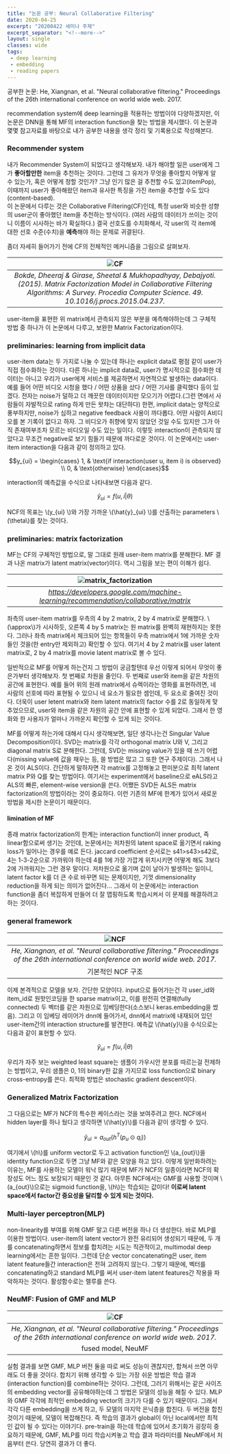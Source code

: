 ```yaml
---
title: "논문 공부: Neural Collaborative Filtering"
date: 2020-04-25
excerpt: "20200422 세미나 주제"
excerpt_separator: "<!--more-->"
layout: single
classes: wide
tags: 
 - deep learning
 - embedding
 - reading papers 
---
```



공부한 논문: He, Xiangnan, et al. "Neural collaborative filtering." Proceedings of the 26th international conference on world wide web. 2017.

recommendation system에 deep learning을 적용하는 방법이야 다양하겠지만, 이 논문은 DNN을 통해 MF의 interaction function을 찾는 방법을 제시했다.
이 논문과 몇몇 참고자료를 바탕으로 내가 공부한 내용을 생각 정리 및 기록용으로 작성해본다. 

### Recommender system

내가 Recommender System이 되었다고 생각해보자. 내가 해야할 일은 user에게 그가 **좋아할만한** item을 추천하는 것이다. 그런데 그 유저가 무엇을 좋아할지 어떻게 알 수 있는가, 혹은 어떻게 정할 것인가?
그냥 인기 많은 걸 추천할 수도 있고(itemPop), 이때까지 user가 좋아해왔던 item과 유사한 특징을 가진 item을 추천할 수도 있다(content-based).    
이 논문에서 다루는 것은 Collaborative Filtering(CF)인데, 특정 user와 비슷한 성향의 user군이 좋아했던 item을 추천하는 방식이다. (여러 사람의 데이터가 쓰이는 것이니 이름이 시사하는 바가 확실하다.)
결국 선호도를 수치화해서, 각 user의 각 item에 대한 선호 수준(수치)을 **예측**해야 하는 문제로 귀결된다.  

좀더 자세히 들어가기 전에 CF의 전체적인 메커니즘을 그림으로 살펴보자.  


| ![CF](/assets/img/The-Collaborative-Filtering-Process.png) | 
|:--:| 
| *Bokde, Dheeraj & Girase, Sheetal & Mukhopadhyay, Debajyoti. (2015). Matrix Factorization Model in Collaborative Filtering Algorithms: A Survey. Procedia Computer Science. 49. 10.1016/j.procs.2015.04.237.*  |  

user-item을 표현한 위 matrix에서 관측되지 않은 부분을 예측해야하는데 그 구체적 방법 중 하나가 이 논문에서 다루고, 보완한 Matrix Factorization이다.


### preliminaries: learning from implicit data

user-item data는 두 가지로 나눌 수 있는데 하나는 explicit data로 평점 같이 user가 직접 점수화하는 것이다. 다른 하나는 implicit data로, user가 명시적으로 점수화한 데이터는 아니고 우리가 user에게 서비스를 제공하면서 자연적으로 발생하는 data이다. 예를 들어 어떤 비디오 시청을 했다 / 어떤 상품을 샀다 / 어떤 기사를 클릭했다 등이 있겠다. 전자는 noise가 덜하고 더 깨끗한 데이터이지만 모으기가 어렵다.(그런 면에서 사람들이 자발적으로 rating 하게 만든 왓챠는 대단하다) 한편, implicit data는 양적으로 풍부하지만, noise가 심하고 negative feedback 사용이 까다롭다. 어떤 사람이 A비디오를 본 기록이 없다고 하자. 그 비디오가 취향에 맞지 않았던 것일 수도 있지만 그가 아직 존재여부조차 모르는 비디오일 수도 있는 일이다. 이렇듯 interaction이 관측되지 않았다고 무조건 negative로 보기 힘들기 때문에 까다로운 것이다.
이 논문에서는 user-item interaction을 다음과 같이 정의하고 있다.

$$y_{ui} =
\begin{cases}
1,  & \text{if interaction(user u, item i) is observed} \\
0, & \text{otherwise}
\end{cases}$$




interaction의 예측값을 수식으로 나타내보면 다음과 같다.

$$\hat{y}_{ui} = f(u, i | \theta)$$

NCF의 목표는 \\(y_{ui} \\)와 가장 가까운 \\(\hat{y}_{ui} \\)를 산출하는 parameters \\(\theta\\)를 찾는 것이다.


### preliminaries: matrix factorization
MF는 CF의 구체적인 방법으로, 말 그대로 원래 user-item matrix를 분해한다. MF 결과 나온 matrix가 latent matrix(vector)이다. 역시 그림을 보는 편이 이해가 쉽다.  


| ![matrix_factorization](https://developers.google.com/machine-learning/recommendation/images/Matrixfactor.svg) | 
|:--:| 
| *https://developers.google.com/machine-learning/recommendation/collaborative/matrix*  |  


좌측의 user-item matrix를 우측의 4 by 2 matrix, 2 by 4 matrix로 분해했다. \\(\approx\\)가 시사하듯, 오른쪽 4 by 5 matrix는 원 matrix를 완벽히 재현하지는 못한다. 그러나 좌측 matrix에서 체크되어 있는 항목들이 우측 matrix에서 1에 가까운 숫자들인 것을(한 entry만 제외하고) 확인할 수 있다. 
여기서 4 by 2 matrix를 user latent matrix로, 2 by 4 matrix를 movie latent matrix로 볼 수 있다.

일반적으로 MF를 어떻게 하는건지 그 방법이 궁금할텐데 우선 이렇게 되어서 무엇이 좋은가부터 생각해보자. 첫 번째로 차원을 줄인다. 두 번째로 user와 item을 같은 차원의 공간에 표현한다. 예를 들어 위의 원래 matrix에서 슈렉이라는 영화를 표현하려면, 네 사람의 선호에 따라 표현될 수 있으니 네 요소가 필요한 셈인데, 두 요소로 줄여진 것이다. 더욱이 user letent matrix와 item latent matrix의 factor 수를 2로 동일하게 맞추었으므로, user와 item을 같은 차원의 공간 안에 표현할 수 있게 되었다. 그래서 한 영화와 한 사용자가 얼마나 가까운지 확인할 수 있게 되는 것이다.  

MF를 어떻게 하는가에 대해서 다시 생각해보면, 일단 생각나는건 Singular Value Decomposition이다. SVD는 matrix를 각각 orthogonal matrix U와 V, 그리고 diagonal matrix S로 분해한다.
그런데, SVD는 missing value가 있을 때 쓰기 어렵다(missing value에 값을 채우는 등, 쓸 방법은 많고 그 또한 연구 주제이다). 그래서 나온 것이 ALS이다. 간단하게 말하자면 각 matrix를 고정해놓고 편미분으로 최적 latent matrix P와 Q를 찾는 방법이다. 여기서는 experiment에서 baseline으로 eALS라고 ALS의 빠른, element-wise version을 쓴다.
어쨌든 SVD든 ALS든 matrix factorization의 방법이라는 것이 중요하다. 이런 기존의 MF에 한계가 있어서 새로운 방법을 제시한 논문이기 때문이다.

#### limination of MF
종래 matrix factorization의 한계는 interaction function이 inner product, 즉 linear함으로써 생기는 것인데, 논문에서는 저차원의 latent space로 옮기면서 raking loss가 일어나는 경우를 예로 든다. jaccard coefficient 순서로는 s41>s43>s42로, 4는 1-3-2순으로 가까워야 하는데 4를 1에 가장 가깝게 위치시키면 어떻게 해도 3보다 2에 가까워지는 그런 경우 말이다. 저차원으로 옮기며 값이 날아가 발생하는 일이니, latent factor k를 더 큰 수로 바꾸면 되는 문제이지만, 기껏 dimensionality reduction을 하게 되는 의미가 없어진다... 그래서 이 논문에서는 interaction function을 좀더 복잡하게 만들어 더 잘 맵핑하도록 학습시켜서 이 문제를 해결하려고 하는 것이다.  


### general framework


| ![NCF](https://raw.githubusercontent.com/wey709/wey709.github.io/master/_posts/assets/ncf.jpg) | 
|:--:| 
| *He, Xiangnan, et al. "Neural collaborative filtering." Proceedings of the 26th international conference on world wide web. 2017.*   
기본적인 NCF 구조 |     

이제 본격적으로 모델을 보자. 간단한 모양이다. input으로 들어가는건 각 user_id와 item_id로 원핫인코딩을 한 sparse matrix이고, 이를 완전히 연결해(fully connected) 두 벡터를 같은 차원으로 임베딩한다(소스보니 keras.embedding을 썼음). 그리고 이 임베딩 레이어가 dnn에 들어가서, dnn에서 matrix에 내재되어 있던 user-item간의 interaction structure를 발견한다. 예측값 \\(\hat{y}\\)을 수식으로는 다음과 같이 표현할 수 있다.

$$\hat{y}_{ui} = f(u, i | \theta) $$


우리가 자주 보는 weighted least square는 샘플이 가우시안 분포를 따르는걸 전제하는 방법이고, 우리 샘플은 0, 1의 binary한 값을 가지므로 loss function으로 binary cross-entropy를 쓴다. 최적화 방법은 stochastic gradient descent이다. 

### Generalized Matrix Factorization 
그 다음으로는 MF가 NCF의 특수한 케이스라는 것을 보여주려고 한다.  NCF에서 hidden layer를 하나 뒀다고 생각하면 \\(\hat{y}\\)를 다음과 같이 생각할 수 있다. 

$$\hat{y}_{ui} = a_{out}(h^T(p_u⊙q_i))$$


여기에서 \\(h\\)를 uniform vector로 두고 activation function인 \\(a_{out}\\)을 identity function으로 두면 그냥 MF와 같은 모양을 하고 있다. 이렇게 일반화하려는 이유는, MF를 사용하는 모델이 워낙 많기 때문에 MF가 NCF의 일종이라면 NCF의 확장성도 어느 정도 보장되기 때문인 것 같다. 아무튼 NCF에서는 GMF를 사용할 것이며 \\(a_{out}\\)으로는 sigmoid function을, \\(h\\)는 학습되는 값이다! **이로써 latent space에서 factor간 중요성을 달리할 수 있게 되는 것이다.**

### Multi-layer perceptron(MLP)
non-linearity를 부여를 위해 GMF 말고 다른 버전을 하나 더 생성한다. 바로 MLP를 이용한 방법이다.
user-item의 latent vector가 완전 유리되어 생성되기 때문에, 두 개를 concatenating하면서 정보를 합치려는 시도는 직관적이고, multimodal deep learning에서는 흔한 일이다. 
그런데 단순 vector concatenating은 user, item latent feature들간 interaction은 전혀 고려하지 않는다. 그렇기 때문에,  벡터를 concatenating하고 standard MLP를 써서 user-item latent features간 작용을 파악하자는 것이다. 활성함수로는 렐루를 쓴다.

### NeuMF: Fusion of GMF and MLP  

| ![CF](https://raw.githubusercontent.com/wey709/wey709.github.io/master/_posts/assets/ncf_fused.PNG) | 
|:--:| 
| *He, Xiangnan, et al. "Neural collaborative filtering." Proceedings of the 26th international conference on world wide web. 2017.*  
fused model, NeuMF |    

실험 결과를 보면 GMF, MLP 버전 둘을 따로 써도 성능이 괜찮지만, 합쳐서 쓰면 아무래도 더 좋을 것이다. 합치기 위해 생각할 수 있는 가장 쉬운 방법은 학습 결과(interaction function)를 combine하는 것이다. 그런데, 그러기 위해서는 같은 사이즈의 embedding vector를 공유해야하는데 그 방법은 모델의 성능을 해칠 수 있다. MLP와 GMF 각각에 최적인 embedding vector의 크기가 다를 수 있기 때문이다. 그래서 각각 다른 embedding을 쓰게 하고, 두 모델의 마지막 은닉층을 합친다. 두 버전을 합친 것이기 때문에, 모델이 복잡해진다. 즉 학습의 결과가 global이 아닌 local에서만 최적인 값이 될 수 있다는 이야기다. pre-train을 하는데 학습에 있어서 초기화가 굉장히 중요하기 때문에, GMF, MLP를 미리 학습시켜놓고 학습 결과 파라미터를 NeuMF에서 처음부터 쓴다. 당연히 결과가 더 좋다.


